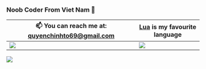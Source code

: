 ### Noob Coder From Viet Nam 👋





 📫 You can reach me at: quyenchinhto69@gmail.com | [Lua]([https://python.org](https://learn.microsoft.com/en-us/visualstudio/get-started/csharp/tutorial-aspnet-core)) is my favourite language
--- | ---
![](https://github-readme-stats.vercel.app/api?username=toquyen8928&show_icons=true&theme=tokyonight) | ![](https://github-readme-stats.vercel.app/api/top-langs/?username=toquyen8928&show_icons=true&theme=tokyonight&layout=compact&langs_count=8)

<a href="https://github.com/toquyen8928/FreeScript">
    <img src="https://github-readme-stats.vercel.app/api/pin/?username=toquyen8928&repo=FreeScript&theme=transparent">
</a>
